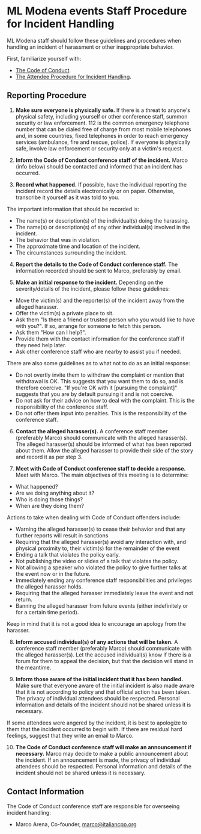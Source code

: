 ML Modena events Staff Procedure for Incident Handling
===============================================

ML Modena staff should follow these guidelines and procedures when handling
an incident of harassment or other inappropriate behavior.

First, familiarize yourself with:

- [The Code of Conduct](code_of_conduct.md).
- [The Attendee Procedure for Incident Handling](attendee_procedure_for_incident_handling.md).

Reporting Procedure
-------------------

1. **Make sure everyone is physically safe.** If there is a threat to anyone's
physical safety, including yourself or other conference staff, summon security
or law enforcement. 112 is the common emergency telephone number that can be dialed free 
of charge from most mobile telephones and, in some countries, fixed telephones in order 
to reach emergency services (ambulance, fire and rescue, police). If
everyone is physically safe, involve law enforcement or security only at a
victim's request. 

2. **Inform the Code of Conduct conference staff of the incident.**
Marco (info below) should be contacted and informed
that an incident has occurred. 

3. **Record what happened.** If possible, have the individual reporting the
incident record the details electronically or on paper. Otherwise, transcribe
it yourself as it was told to you.

The important information that should be recorded is:

- The name(s) or description(s) of the individual(s) doing the harassing.
- The name(s) or description(s) of any other individual(s) involved in the
    incident.
- The behavior that was in violation.
- The approximate time and location of the incident.
- The circumstances surrounding the incident.

4. **Report the details to the Code of Conduct conference staff.** The
information recorded should be sent to Marco, preferably by
email.

5. **Make an initial response to the incident.** Depending on the
severity/details of the incident, please follow these guidelines:

- Move the victim(s) and the reporter(s) of the incident away from the alleged
    harasser.
- Offer the victim(s) a private place to sit.
- Ask them "Is there a friend or trusted person who you would like to have with
    you?". If so, arrange for someone to fetch this person.
- Ask them "How can I help?".
- Provide them with the contact information for the conference staff if they
    need help later.
- Ask other conference staff who are nearby to assist you if needed. 

There are also some guidelines as to what not to do as an initial response:

- Do not overtly invite them to withdraw the complaint or mention that
    withdrawal is OK. This suggests that you want them to do so, and is
    therefore coercive. "If you're OK with it [pursuing the complaint]"
    suggests that you are by default pursuing it and is not coercive.
- Do not ask for their advice on how to deal with the complaint. This is the
    responsibility of the conference staff.
- Do not offer them input into penalties. This is the responsibility of the
    conference staff. 

6. **Contact the alleged harasser(s).** A conference staff member (preferably
Marco) should communicate with the alleged harasser(s). The
alleged harasser(s) should be informed of what has been reported about them.
Allow the alleged harasser to provide their side of the story and record it as
per step 3.

7. **Meet with Code of Conduct conference staff to decide a response.** Meet
with Marco. The main objectives of this meeting is to
determine:

- What happened?
- Are we doing anything about it?
- Who is doing those things?
- When are they doing them?

Actions to take when dealing with Code of Conduct offenders include:

- Warning the alleged harasser(s) to cease their behavior and that any further
    reports will result in sanctions
- Requiring that the alleged harasser(s) avoid any interaction with, and
    physical proximity to, their victim(s) for the remainder of the event
- Ending a talk that violates the policy early.
- Not publishing the video or slides of a talk that violates the policy.
- Not allowing a speaker who violated the policy to give further talks at the
    event now or in the future.
- Immediately ending any conference staff responsibilities and privileges the
    alleged harasser holds.
- Requiring that the alleged harasser immediately leave the event and not return.
- Banning the alleged harasser from future events (either indefinitely or for a
    certain time period).

Keep in mind that it is not a good idea to encourage an apology from the
harasser.

8. **Inform accused individual(s) of any actions that will be taken.** A
conference staff member (preferably Marco) should
communicate with the alleged harasser(s). Let the accused individual(s) know if
there is a forum for them to appeal the decision, but that the decision will
stand in the meantime.

9. **Inform those aware of the initial incident that it has been handled.** 
Make sure that everyone aware of the initial incident is also made aware that
it is not according to policy and that official action has been taken. The
privacy of individual attendees should be respected. Personal information and
details of the incident should not be shared unless it is necessary.

If some attendees were angered by the incident, it is best to apologize to them
that the incident occurred to begin with. If there are residual hard feelings,
suggest that they write an email to Marco.

10. **The Code of Conduct conference staff will make an announcement if
necessary.** Marco may decide to make a
public announcement about the incident. If an announcement is made, the privacy
of individual attendees should be respected. Personal information and details
of the incident should not be shared unless it is necessary.

Contact Information
-------------------

The Code of Conduct conference staff are responsible for overseeing incident
handling:

* Marco Arena,              Co-founder, [marco@italiancpp.org](mailto:marco@italiancpp.org)
